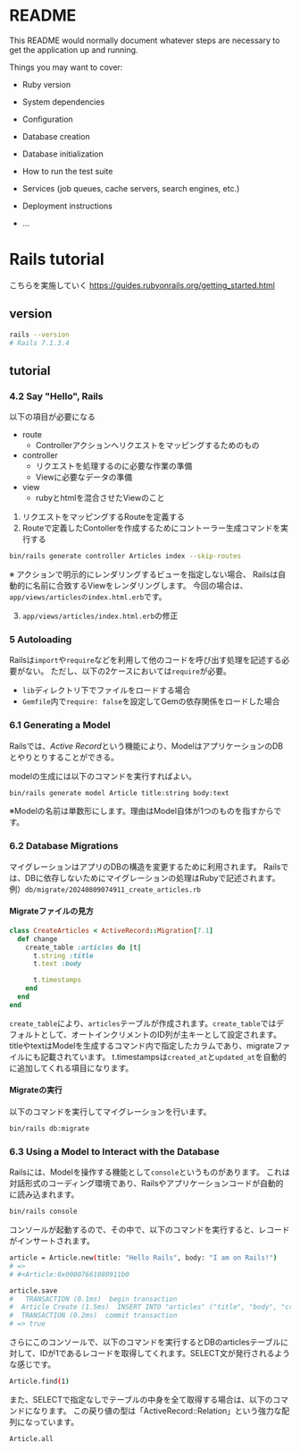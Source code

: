 # README

This README would normally document whatever steps are necessary to get the
application up and running.

Things you may want to cover:

* Ruby version

* System dependencies

* Configuration

* Database creation

* Database initialization

* How to run the test suite

* Services (job queues, cache servers, search engines, etc.)

* Deployment instructions

* ...

# Rails tutorial
こちらを実施していく
https://guides.rubyonrails.org/getting_started.html

## version

```bash
rails --version
# Rails 7.1.3.4
```

## tutorial

### 4.2 Say "Hello", Rails
以下の項目が必要になる
- route
  - Controllerアクションへリクエストをマッピングするためのもの
- controller
  - リクエストを処理するのに必要な作業の準備
  - Viewに必要なデータの準備
- view
  - rubyとhtmlを混合させたViewのこと

1. リクエストをマッピングするRouteを定義する
2. Routeで定義したContollerを作成するためにコントーラー生成コマンドを実行する

```bash
bin/rails generate controller Articles index --skip-routes
```
※ アクションで明示的にレンダリングするビューを指定しない場合、 Railsは自動的に名前に合致するViewをレンダリングします。
今回の場合は、`app/views/articlesのindex.html.erb`です。

3. `app/views/articles/index.html.erb`の修正

### 5 Autoloading
Railsは`import`や`require`などを利用して他のコードを呼び出す処理を記述する必要がない。
ただし、以下の2ケースにおいては`require`が必要。
- `lib`ディレクトリ下でファイルをロードする場合
- `Gemfile`内で`require: false`を設定してGemの依存関係をロードした場合  

### 6.1 Generating a Model
Railsでは、*Active Record*という機能により、ModelはアプリケーションのDBとやりとりすることができる。

modelの生成には以下のコマンドを実行すればよい。

```bash
bin/rails generate model Article title:string body:text
```

※Modelの名前は単数形にします。理由はModel自体が1つのものを指すからです。

### 6.2 Database Migrations
マイグレーションはアプリのDBの構造を変更するために利用されます。
Railsでは、DBに依存しないためにマイグレーションの処理はRubyで記述されます。
例）`db/migrate/20240809074911_create_articles.rb`

#### Migrateファイルの見方

```rb
class CreateArticles < ActiveRecord::Migration[7.1]
  def change
    create_table :articles do |t|
      t.string :title
      t.text :body

      t.timestamps
    end
  end
end
```

`create_table`により、`articles`テーブルが作成されます。`create_table`ではデフォルトとして、オートインクリメントのID列が主キーとして設定されます。
titleやtextはModelを生成するコマンド内で指定したカラムであり、migrateファイルにも記載されています。
t.timestampsは`created_at`と`updated_at`を自動的に追加してくれる項目になります。

#### Migrateの実行
以下のコマンドを実行してマイグレーションを行います。

```bash
bin/rails db:migrate
```

### 6.3 Using a Model to Interact with the Database
Railsには、Modelを操作する機能として`console`というものがあります。
これは対話形式のコーディング環境であり、Railsやアプリケーションコードが自動的に読み込まれます。

```bash
bin/rails console
```

コンソールが起動するので、その中で、以下のコマンドを実行すると、レコードがインサートされます。

```bash
article = Article.new(title: "Hello Rails", body: "I am on Rails!")
# =>
# #<Article:0x00007661080911b0

article.save
#   TRANSACTION (0.1ms)  begin transaction
#  Article Create (1.5ms)  INSERT INTO "articles" ("title", "body", "created_at", "updated_at") VALUES (?, ?, ?, ?) RETURNING "id"  [["title", "Hello Rails"], ["body", "I am on Rails!"], ["created_at", "2024-08-09 08:10:36.029861"], ["updated_at", "2024-08-09 08:10:36.029861"]]
#  TRANSACTION (0.2ms)  commit transaction
# => true 
```

さらにこのコンソールで、以下のコマンドを実行するとDBのarticlesテーブルに対して、IDが1であるレコードを取得してくれます。SELECT文が発行されるような感じです。

```bash
Article.find(1)
```

また、SELECTで指定なしでテーブルの中身を全て取得する場合は、以下のコマンドになります。
この戻り値の型は「ActiveRecord::Relation」という強力な配列になっています。

```bash
Article.all
```
